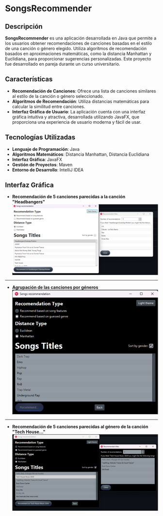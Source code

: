 # SongsRecommender

## Descripción

**SongsRecommender** es una aplicación desarrollada en Java que permite a los usuarios obtener recomendaciones de canciones basadas en el estilo de una canción o género elegido.
Utiliza algoritmos de recomendación basados en aproximaciones matemáticas, como la distancia Manhattan y Euclidiana, para proporcionar sugerencias personalizadas. Este proyecto fue desarrollado en pareja durante un curso universitario.

## Características

- **Recomendación de Canciones**: Ofrece una lista de canciones similares al estilo de la canción o género seleccionado.
- **Algoritmos de Recomendación**: Utiliza distancias matemáticas para calcular la similitud entre canciones.
- **Interfaz Gráfica de Usuario**: La aplicación cuenta con una interfaz gráfica intuitiva y atractiva, desarrollada utilizando JavaFX, que proporciona una experiencia de usuario moderna y fácil de usar.

## Tecnologías Utilizadas

- **Lenguaje de Programación**: Java
- **Algoritmos Matemáticos**: Distancia Manhattan, Distancia Euclidiana
- **Interfaz Gráfica**: JavaFX
- **Gestión de Proyectos**: Maven
- **Entorno de Desarrollo**: IntelliJ IDEA

## Interfaz Gráfica
- **Recomendación de 5 canciones parecidas a la canción "Headbangers"**
![Interfaz Gráfica](src/Files/Imagen1.png)

---
- **Agrupación de las canciones por géneros**
![Interfaz Gráfica](src/Files/Imagen2.png)

---
- **Recomendación de 5 canciones parecidas al género de la canción "Tech House..."**
![Interfaz Gráfica](src/Files/Imagen3.png)





